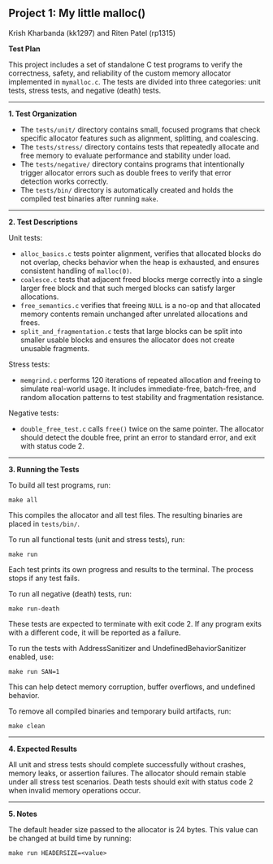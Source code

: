 ## Project 1: My little malloc()

Krish Kharbanda (kk1297) and Riten Patel (rp1315)

**Test Plan**

This project includes a set of standalone C test programs to verify the correctness, safety, and reliability of the custom memory allocator implemented in `mymalloc.c`. The tests are divided into three categories: unit tests, stress tests, and negative (death) tests.

---

**1. Test Organization**

* The `tests/unit/` directory contains small, focused programs that check specific allocator features such as alignment, splitting, and coalescing.
* The `tests/stress/` directory contains tests that repeatedly allocate and free memory to evaluate performance and stability under load.
* The `tests/negative/` directory contains programs that intentionally trigger allocator errors such as double frees to verify that error detection works correctly.
* The `tests/bin/` directory is automatically created and holds the compiled test binaries after running `make`.

---

**2. Test Descriptions**

Unit tests:

* `alloc_basics.c` tests pointer alignment, verifies that allocated blocks do not overlap, checks behavior when the heap is exhausted, and ensures consistent handling of `malloc(0)`.
* `coalesce.c` tests that adjacent freed blocks merge correctly into a single larger free block and that such merged blocks can satisfy larger allocations.
* `free_semantics.c` verifies that freeing `NULL` is a no-op and that allocated memory contents remain unchanged after unrelated allocations and frees.
* `split_and_fragmentation.c` tests that large blocks can be split into smaller usable blocks and ensures the allocator does not create unusable fragments.

Stress tests:

* `memgrind.c` performs 120 iterations of repeated allocation and freeing to simulate real-world usage. It includes immediate-free, batch-free, and random allocation patterns to test stability and fragmentation resistance.

Negative tests:

* `double_free_test.c` calls `free()` twice on the same pointer. The allocator should detect the double free, print an error to standard error, and exit with status code 2.

---

**3. Running the Tests**

To build all test programs, run:

```
make all
```

This compiles the allocator and all test files. The resulting binaries are placed in `tests/bin/`.

To run all functional tests (unit and stress tests), run:

```
make run
```

Each test prints its own progress and results to the terminal. The process stops if any test fails.

To run all negative (death) tests, run:

```
make run-death
```

These tests are expected to terminate with exit code 2. If any program exits with a different code, it will be reported as a failure.

To run the tests with AddressSanitizer and UndefinedBehaviorSanitizer enabled, use:

```
make run SAN=1
```

This can help detect memory corruption, buffer overflows, and undefined behavior.

To remove all compiled binaries and temporary build artifacts, run:

```
make clean
```

---

**4. Expected Results**

All unit and stress tests should complete successfully without crashes, memory leaks, or assertion failures.
The allocator should remain stable under all stress test scenarios.
Death tests should exit with status code 2 when invalid memory operations occur.

---

**5. Notes**

The default header size passed to the allocator is 24 bytes. This value can be changed at build time by running:

```
make run HEADERSIZE=<value>
```

